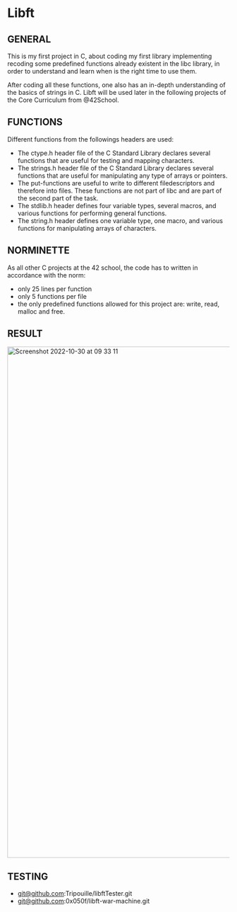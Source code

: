 # Libft
## GENERAL

This is my first project in C, about coding my first library implementing recoding some predefined functions already existent in the libc library, in order to understand and learn when is the right time to use them.

After coding all these functions, one also has an in-depth understanding of the basics of strings in C.
Libft will be used later in the following projects of the Core Curriculum from @42School.

## FUNCTIONS

Different functions from the followings headers are used:
- The ctype.h header file of the C Standard Library declares several functions that are useful for testing and mapping characters.
- The strings.h header file of the C Standard Library declares several functions that are useful for manipulating any type of arrays or pointers.
- The put-functions are useful to write to different filedescriptors and therefore into files. These functions are not part of libc and are part of the second part of the task.
- The stdlib.h header defines four variable types, several macros, and various functions for performing general functions.
- The string.h header defines one variable type, one macro, and various functions for manipulating arrays of characters.

## NORMINETTE

As all other C projects at the 42 school, the code has to written in accordance with the norm:
- only 25 lines per function
- only 5 functions per file
- the only predefined functions allowed for this project are: write, read, malloc and free.

## RESULT

<img width="1155" alt="Screenshot 2022-10-30 at 09 33 11" src="https://user-images.githubusercontent.com/85942176/198869646-110923ba-77cc-48e7-831b-7cd0526bad6e.png">


## TESTING

- git@github.com:Tripouille/libftTester.git
- git@github.com:0x050f/libft-war-machine.git
